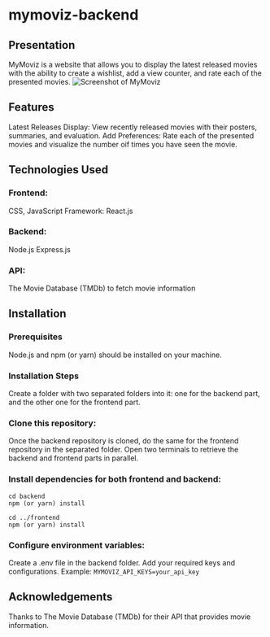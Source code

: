 # mymoviz-backend
## Presentation
MyMoviz is a website that allows you to display the latest released movies with the ability to create a wishlist, add a view counter, and rate each of the presented movies.
![Screenshot of MyMoviz](images/screenshot.png)
## Features
Latest Releases Display: View recently released movies with their posters, summaries, and evaluation.
Add Preferences: Rate each of the presented movies and visualize the number oif times you have seen the movie.

## Technologies Used
### Frontend:
CSS, JavaScript
Framework: React.js

### Backend:
Node.js
Express.js

### API:
The Movie Database (TMDb) to fetch movie information


## Installation
### Prerequisites
Node.js and npm (or yarn) should be installed on your machine.

### Installation Steps
Create a folder with two separated folders into it: one for the backend part, and the other one for the frontend part.
### Clone this repository:
Once the backend repository is cloned, do the same for the frontend repository in the separated folder.
Open two terminals to retrieve the backend and frontend parts in parallel.
### Install dependencies for both frontend and backend:

```
cd backend
npm (or yarn) install
```
```
cd ../frontend
npm (or yarn) install
```

### Configure environment variables:
Create a .env file in the backend folder.
Add your required keys and configurations.
Example:
```MYMOVIZ_API_KEYS=your_api_key```

## Acknowledgements
Thanks to The Movie Database (TMDb) for their API that provides movie information.
